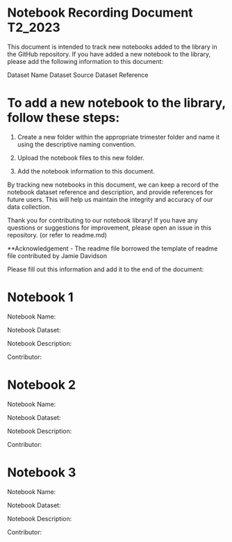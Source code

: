 # Notebook Recording Document T2_2023

This document is intended to track new notebooks added to the library in the GitHub repository. If you have added a new notebook to the library, please add the following information to this document:

Dataset Name Dataset Source Dataset Reference

# To add a new notebook to the library, follow these steps:

1. Create a new folder within the appropriate trimester folder and name it using the descriptive naming convention.

2. Upload the notebook files to this new folder.

3. Add the notebook information to this document.

By tracking new notebooks in this document, we can keep a record of the notebook dataset reference and description, and provide references for future users. This will help us maintain the integrity and accuracy of our data collection.

Thank you for contributing to our notebook library! If you have any questions or suggestions for improvement, please open an issue in this repository. (or refer to readme.md)

\*\*Acknowledgement - The readme file borrowed the template of readme file contributed by Jamie Davidson

Please fill out this information and add it to the end of the document:

# Notebook 1

Notebook Name:

Notebook Dataset:

Notebook Description:

Contributor:

# Notebook 2

Notebook Name:

Notebook Dataset:

Notebook Description:

Contributor:

# Notebook 3

Notebook Name:

Notebook Dataset:

Notebook Description:

Contributor:
